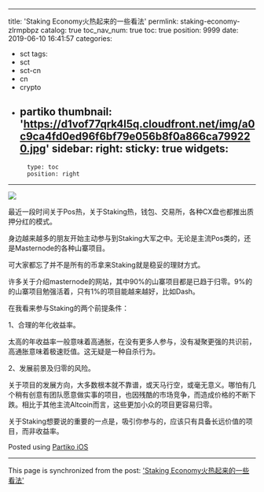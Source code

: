 
---
title: 'Staking Economy火热起来的一些看法'
permlink: staking-economy-zlrmpbpz
catalog: true
toc_nav_num: true
toc: true
position: 9999
date: 2019-06-10 16:41:57
categories:
- sct
tags:
- sct
- sct-cn
- cn
- crypto
- partiko
thumbnail: 'https://d1vof77qrk4l5q.cloudfront.net/img/a0c9ca4fd0ed96f6bf79e056b8f0a866ca799220.jpg'
sidebar:
    right:
        sticky: true
widgets:
    -
        type: toc
        position: right
---


![](https://d1vof77qrk4l5q.cloudfront.net/img/a0c9ca4fd0ed96f6bf79e056b8f0a866ca799220.jpg)

最近一段时间关于Pos热，关于Staking热，钱包、交易所，各种CX盘也都推出质押分红的模式。

身边越来越多的朋友开始主动参与到Staking大军之中。无论是主流Pos类的，还是Masternode的各种山寨项目。

可大家都忘了并不是所有的币拿来Staking就是稳妥的理财方式。

许多关于介绍masternode的网站，其中90%的山寨项目都是已趋于归零。9%的的山寨项目勉强活着，只有1%的项目能越来越好，比如Dash。

在我看来参与Staking的两个前提条件：

1、合理的年化收益率。

太高的年收益率一般意味着高通胀，在没有更多人参与，没有凝聚更强的共识前，高通胀意味着极速贬值。这无疑是一种自杀行为。

2、发展前景及归零的风险。

关于项目的发展方向，大多数根本就不靠谱，或天马行空，或毫无意义。哪怕有几个稍有创意有团队愿意做实事的项目，也因残酷的市场竞争，而造成价格的不断下跌。相比于其他主流Altcoin而言，这些更加小众的项目更容易归零。

关于Staking想要说的重要的一点是，吸引你参与的，应该只有具备长远价值的项目，而非收益率。

Posted using [Partiko iOS](https://partiko.app/referral/jianan)

- - -

This page is synchronized from the post: ['Staking Economy火热起来的一些看法'](https://steemit.com/@jianan/staking-economy-zlrmpbpz)
